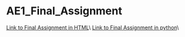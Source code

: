 # AE1_Final_Assignment

[Link to Final Assignment in HTML](https://spgarulo.github.io/AE1_Final_Assignment/Final+Assignement+-+Applied+Economics+1.html)\\
[Link to Final Assignment in python](https://spgarulo.github.io/second-assignment/tryoutlatex.pdf)\\
